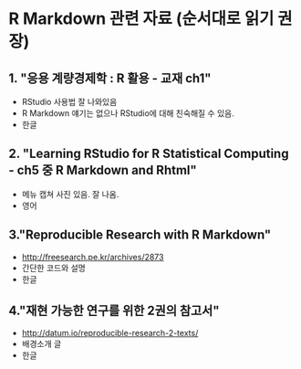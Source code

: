 
# R Markdown 관련 자료 (순서대로 읽기 권장)

## 1. "응용 계량경제학 : R 활용 - 교재 ch1" 
* RStudio 사용법 잘 나와있음
* R Markdown 얘기는 없으나 RStudio에 대해 친숙해질 수 있음.
* 한글

## 2. "Learning RStudio for R Statistical Computing - ch5 중 R Markdown and Rhtml"
* 메뉴 캡쳐 사진 있음. 잘 나옴.
* 영어


## 3."Reproducible Research with R Markdown"
* http://freesearch.pe.kr/archives/2873
* 간단한 코드와 설명
* 한글


## 4."재현 가능한 연구를 위한 2권의 참고서"
* http://datum.io/reproducible-research-2-texts/
* 배경소개 글
* 한글
